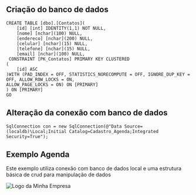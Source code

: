 ## Criação do banco de dados

```
CREATE TABLE [dbo].[Contatos](
	[id] [int] IDENTITY(1,1) NOT NULL,
	[nome] [nchar](100) NULL,
	[endereco] [nchar](200) NULL,
	[celular] [nchar](15) NULL,
	[telefone] [nchar](15) NULL,
	[email] [nchar](100) NULL,
 CONSTRAINT [PK_Contatos] PRIMARY KEY CLUSTERED 
(
	[id] ASC
)WITH (PAD_INDEX = OFF, STATISTICS_NORECOMPUTE = OFF, IGNORE_DUP_KEY = OFF, ALLOW_ROW_LOCKS = ON, 
ALLOW_PAGE_LOCKS = ON) ON [PRIMARY]
) ON [PRIMARY]
GO
```

## Alteração da conexão com banco de dados

```
SqlConnection con = new SqlConnection(@"Data Source=(localdb)\Local;Initial Catalog=Cadastro_Agenda;Integrated Security=True");
```

## Exemplo Agenda
Este exemplo utiliza conexão com banco de dados local e uma estrutura básica de crud para manipulação de dados

<img src="https://cdn.discordapp.com/attachments/1046824853015113789/1202495119970926612/image.png?ex=65cda9d9&is=65bb34d9&hm=ff97fda6d7f8b10c73c7723e0995390f1626e5153baeef7c2ea40da29be7f6c0&" alt="Logo da Minha Empresa">



